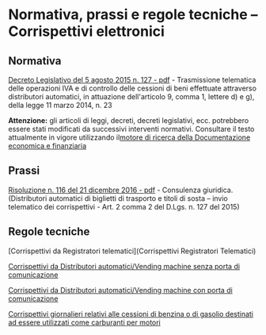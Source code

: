 # Normativa, prassi e regole tecniche – Corrispettivi elettronici





## Normativa

 [Decreto Legislativo del 5 agosto 2015 n. 127 - pdf](D.Lgs.127-15-modificheLB2018.pdf) - Trasmissione telematica delle operazioni IVA e di controllo delle cessioni di beni effettuate attraverso distributori automatici, in attuazione dell'articolo 9, comma 1, lettere d) e g), della legge 11 marzo 2014, n. 23



**Attenzione:** gli articoli di leggi, decreti, decreti legislativi, ecc. potrebbero essere stati modificati da successivi interventi normativi. Consultare il testo attualmente in vigore utilizzando il[motore di ricerca della Documentazione economica e finanziaria](http://def.finanze.it/DocTribFrontend/callRicAvanzataNormativa.do?js_enabled=1&reset=y)



## Prassi

[Risoluzione n. 116 del 21 dicembre 2016 - pdf](Risoluzione+n+116+del+21+dicembre+2016/RIS+116_DEL+21-12-2016.pdf) - Consulenza giuridica. (Distributori automatici di biglietti di trasporto e titoli di sosta – invio telematico dei corrispettivi - Art. 2 comma 2 del D.Lgs. n. 127 del 2015)



## Regole tecniche



[Corrispettivi da Registratori telematici](Corrispettivi Registratori Telematici)

[Corrispettivi da Distributori automatici/Vending machine senza porta di comunicazione](https://www.agenziaentrate.gov.it/wps/content/nsilib/nsi/schede/comunicazioni/fatture+e+corrispettivi/fatture+e+corrispettivi+st/st+invio+corrispettivi+distributori+vending+senza+porta+di+comunicazione)

[Corrispettivi da Distributori automatici/Vending machine con porta di comunicazione](https://www.agenziaentrate.gov.it/wps/content/nsilib/nsi/schede/comunicazioni/fatture+e+corrispettivi/fatture+e+corrispettivi+st/st+invio+corrispettivi+distributori+vending+con+porta+di+comunicazione)

[Corrispettivi giornalieri relativi alle cessioni di benzina o di gasolio destinati ad essere utilizzati come carburanti per motori](https://www.agenziaentrate.gov.it/wps/content/nsilib/nsi/schede/comunicazioni/fatture+e+corrispettivi/fatture+e+corrispettivi+st/st+invio+corrispettivi+giornalieri+relativi+alle+cessioni+di+benzina)